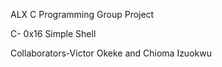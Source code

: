 ALX C Programming Group Project

C- 0x16 Simple Shell

Collaborators-Victor Okeke and Chioma Izuokwu

